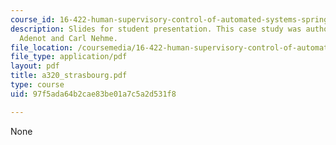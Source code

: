 ```yaml
---
course_id: 16-422-human-supervisory-control-of-automated-systems-spring-2004
description: Slides for student presentation. This case study was authored by Sophie
  Adenot and Carl Nehme.
file_location: /coursemedia/16-422-human-supervisory-control-of-automated-systems-spring-2004/97f5ada64b2cae83be01a7c5a2d531f8_a320_strasbourg.pdf
file_type: application/pdf
layout: pdf
title: a320_strasbourg.pdf
type: course
uid: 97f5ada64b2cae83be01a7c5a2d531f8

---
```

None